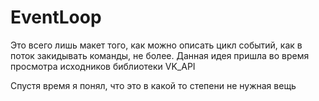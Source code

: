 # EventLoop
Это всего лишь макет того, как можно описать цикл событий, как в поток закидывать команды, не более.
Данная идея пришла во время просмотра исходников библиотеки VK_API


Спустя время я понял, что это в какой то степени не нужная вещь
